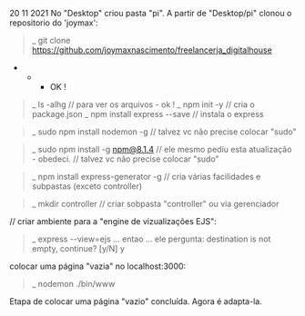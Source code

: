 20 11 2021 
No "Desktop" criou pasta "pi". 
A partir de "Desktop/pi" clonou o repositorio do 'joymax':
>_ git clone https://github.com/joymaxnascimento/freelancerja_digitalhouse
- - - OK !
>_ ls -alhg                         // para ver os arquivos - ok ! 
>_ npm init -y                      // cria o package.json 
>_ npm install express --save       // instala o express 

>_ sudo npm install nodemon -g      // talvez vc não precise colocar "sudo" 

>_ sudo npm install -g npm@8.1.4    // ele mesmo pediu esta atualização - obedeci. 
                                    // talvez vc não precise colocar "sudo"

>_ npm install express-generator -g // cria várias facilidades e subpastas (exceto controller) 

>_ mkdir controller   // criar sobpasta "controller"  ou  via gerenciador 

// criar ambiente para a "engine de vizualizações EJS": 
>_ express --view=ejs
   ... entao ... ele pergunta: destination is not empty, continue? [y/N] y

colocar uma página "vazia" no localhost:3000:  
>_ nodemon ./bin/www

Etapa de colocar uma página "vazio" concluída. 
Agora é adapta-la. 